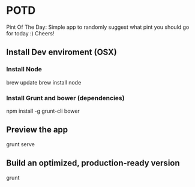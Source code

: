 # POTD


Pint Of The Day: Simple app to randomly suggest what pint you should go for today :) Cheers!

## Install Dev enviroment (OSX)

### Install Node

  brew update
  brew install node
  
### Install Grunt and bower (dependencies)

  npm install -g grunt-cli bower


## Preview the app

  grunt serve
  

## Build an optimized, production-ready version

  grunt


